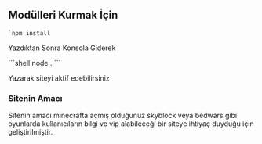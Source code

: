 <h2>Modülleri Kurmak İçin</h2>

```shell
`npm install
```

<p>Yazdıktan Sonra Konsola Giderek</p>
```shell
node . 
```
<p>Yazarak siteyi aktif edebilirsiniz</p>

<h3>Sitenin Amacı</h3>
<p>Sitenin amacı minecrafta açmış olduğunuz skyblock veya bedwars gibi oyunlarda kullanıcıların bilgi ve vip alabileceği bir siteye ihtiyaç duyduğu için geliştirilmiştir.</p>
